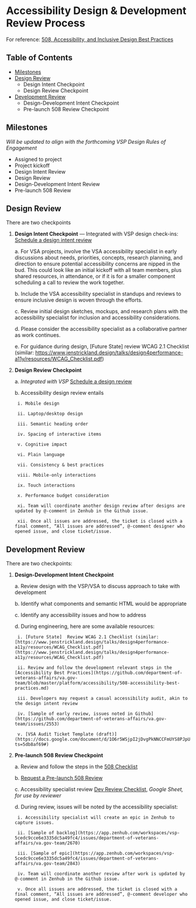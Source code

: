 # Accessibility Design & Development Review Process 

For reference: [508, Accessibility, and Inclusive Design Best Practices](https://github.com/department-of-veterans-affairs/va.gov-team/blob/master/platform/accessibility/508-accessibility-best-practices.md)

## Table of Contents

- [Milestones](#milestones)
- [Design Review](#design-review)
  - Design Intent Checkpoint
  - Design Review Checkpoint
- [Development Review](#development-review)
  - Design-Development Intent Checkpoint
  - Pre-launch 508 Review Checkpoint
  
## Milestones
*Will be updated to align with the forthcoming VSP Design Rules of Engagement*
- Assigned to project
- Project kickoff
- Design Intent Review
- Design Review
- Design-Development Intent Review
- Pre-launch 508 Review

## Design Review

There are two checkpoints
1. **Design Intent Checkpoint** — Integrated with VSP design check-ins: [Schedule a design intent review](https://github.com/department-of-veterans-affairs/va.gov-team/issues/new?assignees=emilywaggoner%2C+CrystabelReiter%2Cjenstrickland&labels=508%2FAccessibility%2C+design+review%2C+product+support&template=request_design_review_vsa.md&title=Request+design+review+for+ENTER_PRODUCT_NAME)

    a. For VSA projects, involve the VSA accessibility specialist in early discussions about needs, priorities, concepts, research planning, and direction to ensure potential accessibility concerns are nipped in the bud. This could look like an initial kickoff with all team members, plus shared resources, in attendance, or if it is for a smaller component scheduling a call to review the work together. 

    b. Include the VSA accessibility specialist in standups and reviews to ensure inclusive design is woven through the efforts.

    c. Review initial design sketches, mockups, and research plans with the accessibility specialist for inclusion and accessibility considerations.

    d. Please consider the accessibility specialist as a collaborative partner as work continues. 

    e. For guidance during design, [Future State] review WCAG 2.1 Checklist (similar: https://www.jenstrickland.design/talks/design4performance-a11y/resources/WCAG_Checklist.pdf)

2. **Design Review Checkpoint** 

    a. *Integrated with VSP* [Schedule a design review](https://github.com/department-of-veterans-affairs/va.gov-team/issues/new?assignees=emilywaggoner%2C+CrystabelReiter%2Cjenstrickland&labels=508%2FAccessibility%2C+design+review%2C+product+support&template=request_design_review_vsa.md&title=Request+design+review+for+ENTER_PRODUCT_NAME)

    b. Accessibility design review entails 

        i. Mobile design
    
        ii. Laptop/desktop design
        
        iii. Semantic heading order
        
        iv. Spacing of interactive items
        
        v. Cognitive impact
        
        vi. Plain language
        
        vii. Consistency & best practices
        
        viii. Mobile-only interactions
        
        ix. Touch interactions
        
        x. Performance budget consideration
  
        xi. Team will coordinate another design review after designs are updated by @-comment in Zenhub in the Github issue.
  
        xii. Once all issues are addressed, the ticket is closed with a final comment, “All issues are addressed”, @-comment designer who opened issue, and close ticket/issue.

## Development Review

There are two checkpoints:

1. **Design-Development Intent Checkpoint**

    a. Review design with the VSP/VSA to discuss approach to take with development

    b. Identify what components and semantic HTML would be appropriate

    c. Identify any accessibility issues and how to address

    d. During engineering, here are some available resources:
  
        i. [Future State]  Review WCAG 2.1 Checklist (similar: [https://www.jenstrickland.design/talks/design4performance-a11y/resources/WCAG_Checklist.pdf](https://www.jenstrickland.design/talks/design4performance-a11y/resources/WCAG_Checklist.pdf)
  
        ii. Review and follow the development relevant steps in the [Accessibility Best Practices](https://github.com/department-of-veterans-affairs/va.gov-team/blob/master/platform/accessibility/508-accessibility-best-practices.md)
  
        iii. Developers may request a casual accessibility audit, akin to the design intent review
  
        iv. [Sample of early review, issues noted in Github](https://github.com/department-of-veterans-affairs/va.gov-team/issues/2553)
  
        v. [VSA Audit Ticket Template (draft)](https://docs.google.com/document/d/1O6r5WSjpI2jDvgPkNNCCFmUYS8PJpUqf6nP55tEKISo/edit?ts=5db8af69#)
    
2. **Pre-launch 508 Review Checkpoint**

    a. Review and follow the steps in the [508 Checklist](https://github.com/department-of-veterans-affairs/va.gov-team/blob/master/platform/accessibility/508-checklist.md)

    b. [Request a Pre-launch 508 Review](https://github.com/department-of-veterans-affairs/va.gov-team/blob/master/platform/accessibility/508-request-prelaunch-review.md)

    c. Accessibility specialist review [Dev Review Checklist](https://docs.google.com/spreadsheets/d/19ZH_1imuTKHQfyMbOU5IKHwPDb_LGUqnnwoeMbKXH9I/edit#gid=0), *Google Sheet, for use by reviewer*

    d. During review, issues will be noted by the accessibility specialist:
  
        i. Accessibility specialist will create an epic in Zenhub to capture issues.
  
        ii. [Sample of backlog](https://app.zenhub.com/workspaces/vsp-5cedc9cce6e3335dc5a49fc4/issues/department-of-veterans-affairs/va.gov-team/2670)
  
        iii. [Sample of epic](https://app.zenhub.com/workspaces/vsp-5cedc9cce6e3335dc5a49fc4/issues/department-of-veterans-affairs/va.gov-team/2843)
  
        iv. Team will coordinate another review after work is updated by @-comment in Zenhub in the Github issue.

        v. Once all issues are addressed, the ticket is closed with a final comment, “All issues are addressed”, @-comment developer who opened issue, and close ticket/issue.
